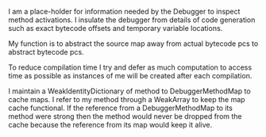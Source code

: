 I am a place-holder for information needed by the Debugger to inspect method activations.  I insulate the debugger from details of code generation such as exact bytecode offsets and temporary variable locations. 

My function is to abstract the source map away from actual bytecode pcs to abstract bytecode pcs.

To reduce compilation time I try and defer as much computation to access time as possible as instances of me will be created after each compilation.

I maintain a WeakIdentityDictionary of method to DebuggerMethodMap to cache maps.  I refer to my method through a WeakArray to keep the map cache functional. If the reference from a DebuggerMethodMap to its method were strong then the method would never be dropped from the cache because the reference from its map would keep it alive.